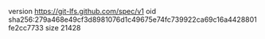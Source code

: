 version https://git-lfs.github.com/spec/v1
oid sha256:279a468e49cf3d8981076d1c49675e74fc739922ca69c16a4428801fe2cc7733
size 21428
